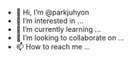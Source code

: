- 👋 Hi, I’m @parkjuhyon
- 👀 I’m interested in ...
- 🌱 I’m currently learning ...
- 💞️ I’m looking to collaborate on ...
- 📫 How to reach me ...

<!---
parkjuhyon/parkjuhyon is a ✨ special ✨ repository because its `README.md` (this file) appears on your GitHub profile.
You can click the Preview link to take a look at your changes.
--->
